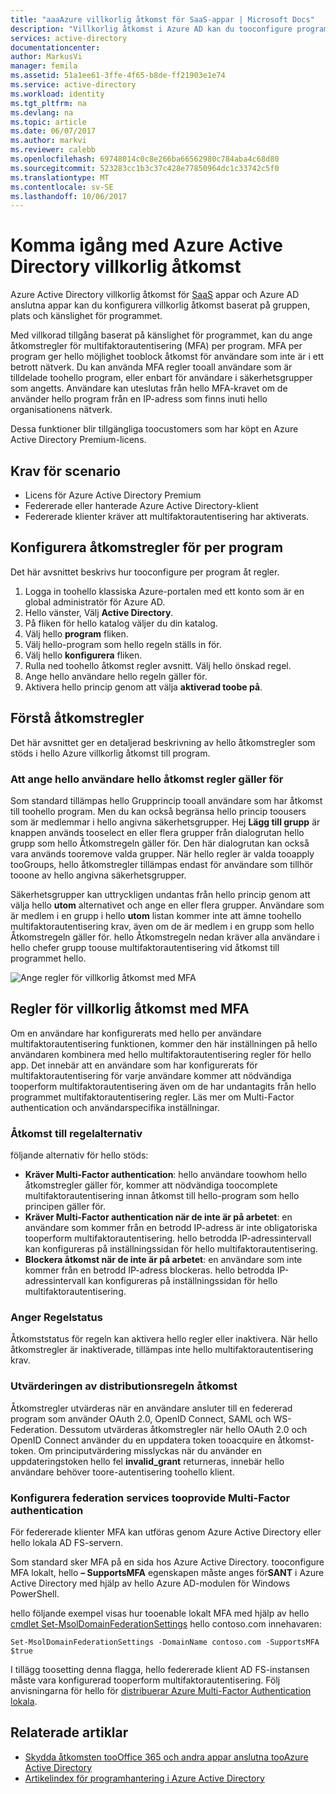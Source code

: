 ```yaml
---
title: "aaaAzure villkorlig åtkomst för SaaS-appar | Microsoft Docs"
description: "Villkorlig åtkomst i Azure AD kan du tooconfigure programspecifika multifaktorautentisering åtkomstregler och hello möjlighet tooblock åtkomst för användare inte på ett betrott nätverk. "
services: active-directory
documentationcenter: 
author: MarkusVi
manager: femila
ms.assetid: 51a1ee61-3ffe-4f65-b8de-ff21903e1e74
ms.service: active-directory
ms.workload: identity
ms.tgt_pltfrm: na
ms.devlang: na
ms.topic: article
ms.date: 06/07/2017
ms.author: markvi
ms.reviewer: calebb
ms.openlocfilehash: 69748014c0c8e266ba66562980c784aba4c68d80
ms.sourcegitcommit: 523283cc1b3c37c428e77850964dc1c33742c5f0
ms.translationtype: MT
ms.contentlocale: sv-SE
ms.lasthandoff: 10/06/2017
---
```

# <a name="getting-started-with-azure-active-directory-conditional-access"></a>Komma igång med Azure Active Directory villkorlig åtkomst
Azure Active Directory villkorlig åtkomst för [SaaS](https://azure.microsoft.com/overview/what-is-saas/) appar och Azure AD anslutna appar kan du konfigurera villkorlig åtkomst baserat på gruppen, plats och känslighet för programmet. 

Med villkorad tillgång baserat på känslighet för programmet, kan du ange åtkomstregler för multifaktorautentisering (MFA) per program. MFA per program ger hello möjlighet tooblock åtkomst för användare som inte är i ett betrott nätverk. Du kan använda MFA regler tooall användare som är tilldelade toohello program, eller enbart för användare i säkerhetsgrupper som angetts.  Användare kan uteslutas från hello MFA-kravet om de använder hello program från en IP-adress som finns inuti hello organisationens nätverk.

Dessa funktioner blir tillgängliga toocustomers som har köpt en Azure Active Directory Premium-licens.

## <a name="scenario-prerequisites"></a>Krav för scenario
* Licens för Azure Active Directory Premium
* Federerade eller hanterade Azure Active Directory-klient
* Federerade klienter kräver att multifaktorautentisering har aktiverats.

## <a name="configure-per-application-access-rules"></a>Konfigurera åtkomstregler för per program
Det här avsnittet beskrivs hur tooconfigure per program åt regler.

1. Logga in toohello klassiska Azure-portalen med ett konto som är en global administratör för Azure AD.
2. Hello vänster, Välj **Active Directory**.
3. På fliken för hello katalog väljer du din katalog.
4. Välj hello **program** fliken.
5. Välj hello-program som hello regeln ställs in för.
6. Välj hello **konfigurera** fliken.
7. Rulla ned toohello åtkomst regler avsnitt. Välj hello önskad regel.
8. Ange hello användare hello regeln gäller för.
9. Aktivera hello princip genom att välja **aktiverad toobe på**.

## <a name="understanding-access-rules"></a>Förstå åtkomstregler
Det här avsnittet ger en detaljerad beskrivning av hello åtkomstregler som stöds i hello Azure villkorlig åtkomst till program.

### <a name="specifying-hello-users-hello-access-rules-apply-to"></a>Att ange hello användare hello åtkomst regler gäller för
Som standard tillämpas hello Grupprincip tooall användare som har åtkomst till toohello program. Men du kan också begränsa hello princip toousers som är medlemmar i hello angivna säkerhetsgrupper. Hej **Lägg till grupp** är knappen används tooselect en eller flera grupper från dialogrutan hello grupp som hello Åtkomstregeln gäller för. Den här dialogrutan kan också vara används tooremove valda grupper. När hello regler är valda tooapply tooGroups, hello åtkomstregler tillämpas endast för användare som tillhör tooone av hello angivna säkerhetsgrupper.

Säkerhetsgrupper kan uttryckligen undantas från hello princip genom att välja hello **utom** alternativet och ange en eller flera grupper. Användare som är medlem i en grupp i hello **utom** listan kommer inte att ämne toohello multifaktorautentisering krav, även om de är medlem i en grupp som hello Åtkomstregeln gäller för.
hello Åtkomstregeln nedan kräver alla användare i hello chefer grupp toouse multifaktorautentisering vid åtkomst till programmet hello.

![Ange regler för villkorlig åtkomst med MFA](./media/active-directory-conditional-access-azuread-connected-apps/conditionalaccess-saas-apps.png)

## <a name="conditional-access-rules-with-mfa"></a>Regler för villkorlig åtkomst med MFA
Om en användare har konfigurerats med hello per användare multifaktorautentisering funktionen, kommer den här inställningen på hello användaren kombinera med hello multifaktorautentisering regler för hello app. Det innebär att en användare som har konfigurerats för multifaktorautentisering för varje användare kommer att nödvändiga tooperform multifaktorautentisering även om de har undantagits från hello programmet multifaktorautentisering regler. Läs mer om Multi-Factor authentication och användarspecifika inställningar.

### <a name="access-rule-options"></a>Åtkomst till regelalternativ
följande alternativ för hello stöds:

* **Kräver Multi-Factor authentication**: hello användare toowhom hello åtkomstregler gäller för, kommer att nödvändiga toocomplete multifaktorautentisering innan åtkomst till hello-program som hello principen gäller för.
* **Kräver Multi-Factor authentication när de inte är på arbetet**: en användare som kommer från en betrodd IP-adress är inte obligatoriska tooperform multifaktorautentisering. hello betrodda IP-adressintervall kan konfigureras på inställningssidan för hello multifaktorautentisering.
* **Blockera åtkomst när de inte är på arbetet**: en användare som inte kommer från en betrodd IP-adress blockeras. hello betrodda IP-adressintervall kan konfigureras på inställningssidan för hello multifaktorautentisering.

### <a name="setting-rule-status"></a>Anger Regelstatus
Åtkomststatus för regeln kan aktivera hello regler eller inaktivera. När hello åtkomstregler är inaktiverade, tillämpas inte hello multifaktorautentisering krav.

### <a name="access-rule-evaluation"></a>Utvärderingen av distributionsregeln åtkomst
Åtkomstregler utvärderas när en användare ansluter till en federerad program som använder OAuth 2.0, OpenID Connect, SAML och WS-Federation. Dessutom utvärderas åtkomstregler när hello OAuth 2.0 och OpenID Connect använder du en uppdatera token tooacquire en åtkomst-token. Om principutvärdering misslyckas när du använder en uppdateringstoken hello fel **invalid_grant** returneras, innebär hello användare behöver toore-autentisering toohello klient.

### <a name="configure-federation-services-tooprovide-multi-factor-authentication"></a>Konfigurera federation services tooprovide Multi-Factor authentication
För federerade klienter MFA kan utföras genom Azure Active Directory eller hello lokala AD FS-servern.

Som standard sker MFA på en sida hos Azure Active Directory. tooconfigure MFA lokalt, hello **– SupportsMFA** egenskapen måste anges för**SANT** i Azure Active Directory med hjälp av hello Azure AD-modulen för Windows PowerShell.

hello följande exempel visas hur tooenable lokalt MFA med hjälp av hello [cmdlet Set-MsolDomainFederationSettings](https://msdn.microsoft.com/library/azure/dn194088.aspx) hello contoso.com innehavaren:

    Set-MsolDomainFederationSettings -DomainName contoso.com -SupportsMFA $true

I tillägg toosetting denna flagga, hello federerade klient AD FS-instansen måste vara konfigurerad tooperform multifaktorautentisering. Följ anvisningarna för hello för [distribuerar Azure Multi-Factor Authentication lokala](../multi-factor-authentication/multi-factor-authentication-get-started-server.md).

## <a name="related-articles"></a>Relaterade artiklar
* [Skydda åtkomsten tooOffice 365 och andra appar anslutna tooAzure Active Directory](active-directory-conditional-access.md)
* [Artikelindex för programhantering i Azure Active Directory](active-directory-apps-index.md)

